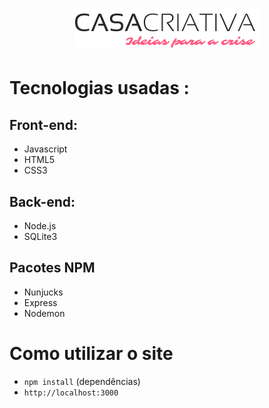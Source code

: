 <h1 align="center">
    <img src="public/casacriativa.png">
</h1>

# Tecnologias usadas :

## Front-end:
 - Javascript
 - HTML5
 - CSS3

## Back-end:
- Node.js
- SQLite3

## Pacotes NPM 
- Nunjucks
- Express 
- Nodemon


# Como utilizar o site

- ```npm install``` (dependências)
- ```http://localhost:3000```
